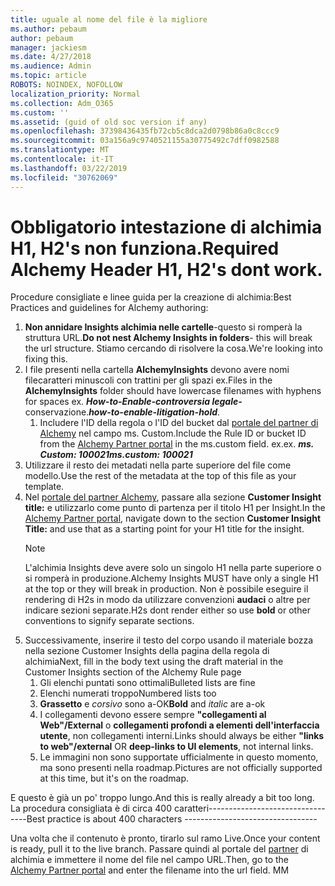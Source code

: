 ```yaml
---
title: uguale al nome del file è la migliore
ms.author: pebaum
author: pebaum
manager: jackiesm
ms.date: 4/27/2018
ms.audience: Admin
ms.topic: article
ROBOTS: NOINDEX, NOFOLLOW
localization_priority: Normal
ms.collection: Adm_O365
ms.custom: ''
ms.assetid: (guid of old soc version if any)
ms.openlocfilehash: 37398436435fb72cb5c8dca2d0798b86a0c8ccc9
ms.sourcegitcommit: 03a156a9c9740521155a30775492c7dff0982588
ms.translationtype: MT
ms.contentlocale: it-IT
ms.lasthandoff: 03/22/2019
ms.locfileid: "30762069"
---
```

# <a name="required-alchemy-header-h1-h2s-dont-work"></a><span data-ttu-id="fd81f-102">Obbligatorio intestazione di alchimia H1, H2's non funziona.</span><span class="sxs-lookup"><span data-stu-id="fd81f-102">Required Alchemy Header H1, H2's dont work.</span></span>
<span data-ttu-id="fd81f-103">Procedure consigliate e linee guida per la creazione di alchimia:</span><span class="sxs-lookup"><span data-stu-id="fd81f-103">Best Practices and guidelines for Alchemy authoring:</span></span>

1. <span data-ttu-id="fd81f-104">**Non annidare Insights alchimia nelle cartelle**-questo si romperà la struttura URL.</span><span class="sxs-lookup"><span data-stu-id="fd81f-104">**Do not nest Alchemy Insights in folders**- this will break the url structure.</span></span> <span data-ttu-id="fd81f-105">Stiamo cercando di risolvere la cosa.</span><span class="sxs-lookup"><span data-stu-id="fd81f-105">We're looking into fixing this.</span></span>
1. <span data-ttu-id="fd81f-106">I file presenti nella cartella **AlchemyInsights** devono avere nomi filecaratteri minuscoli con trattini per gli spazi ex.</span><span class="sxs-lookup"><span data-stu-id="fd81f-106">Files in the **AlchemyInsights** folder should have lowercase filenames with hyphens for spaces ex.</span></span> <span data-ttu-id="fd81f-107">***How-to-Enable-controversia legale-*** conservazione.</span><span class="sxs-lookup"><span data-stu-id="fd81f-107">***how-to-enable-litigation-hold***.</span></span>
    1. <span data-ttu-id="fd81f-108">Includere l'ID della regola o l'ID del bucket dal [portale del partner di Alchemy](https://alchemyportal.azurewebsites.net) nel campo ms. Custom.</span><span class="sxs-lookup"><span data-stu-id="fd81f-108">Include the Rule ID or bucket ID from the [Alchemy Partner portal](https://alchemyportal.azurewebsites.net) in the ms.custom field.</span></span> <span data-ttu-id="fd81f-109">ex.</span><span class="sxs-lookup"><span data-stu-id="fd81f-109">ex.</span></span> <span data-ttu-id="fd81f-110">***ms. Custom: 100021***</span><span class="sxs-lookup"><span data-stu-id="fd81f-110">***ms.custom: 100021***</span></span>
1. <span data-ttu-id="fd81f-111">Utilizzare il resto dei metadati nella parte superiore del file come modello.</span><span class="sxs-lookup"><span data-stu-id="fd81f-111">Use the rest of the metadata at the top of this file as your template.</span></span>
1. <span data-ttu-id="fd81f-112">Nel [portale del partner Alchemy](https://alchemyportal.azurewebsites.net), passare alla sezione **Customer Insight title:** e utilizzarlo come punto di partenza per il titolo H1 per Insight.</span><span class="sxs-lookup"><span data-stu-id="fd81f-112">In the [Alchemy Partner portal](https://alchemyportal.azurewebsites.net), navigate down to the section **Customer Insight Title:** and use that as a starting point for your H1 title for the insight.</span></span> 
    > [!NOTE]
    > <span data-ttu-id="fd81f-113">L'alchimia Insights deve avere solo un singolo H1 nella parte superiore o si romperà in produzione.</span><span class="sxs-lookup"><span data-stu-id="fd81f-113">Alchemy Insights MUST have only a single H1 at the top or they will break in production.</span></span> <span data-ttu-id="fd81f-114">Non è possibile eseguire il rendering di H2s in modo da utilizzare convenzioni **audaci** o altre per indicare sezioni separate.</span><span class="sxs-lookup"><span data-stu-id="fd81f-114">H2s dont render either so use **bold** or other conventions to signify separate sections.</span></span>
1. <span data-ttu-id="fd81f-115">Successivamente, inserire il testo del corpo usando il materiale bozza nella sezione Customer Insights della pagina della regola di alchimia</span><span class="sxs-lookup"><span data-stu-id="fd81f-115">Next, fill in the body text using the draft material in the Customer Insights section of the Alchemy Rule page</span></span>
    1. <span data-ttu-id="fd81f-116">Gli elenchi puntati sono ottimali</span><span class="sxs-lookup"><span data-stu-id="fd81f-116">Bulleted lists are fine</span></span>
    1. <span data-ttu-id="fd81f-117">Elenchi numerati troppo</span><span class="sxs-lookup"><span data-stu-id="fd81f-117">Numbered lists too</span></span>
    1. <span data-ttu-id="fd81f-118">**Grassetto** e *corsivo* sono a-OK</span><span class="sxs-lookup"><span data-stu-id="fd81f-118">**Bold** and *italic* are a-ok</span></span>
    1. <span data-ttu-id="fd81f-119">I collegamenti devono essere sempre **"collegamenti al Web"/External** o **collegamenti profondi a elementi dell'interfaccia utente**, non collegamenti interni.</span><span class="sxs-lookup"><span data-stu-id="fd81f-119">Links should always be either **"links to web"/external** OR **deep-links to UI elements**, not internal links.</span></span>
    1. <span data-ttu-id="fd81f-120">Le immagini non sono supportate ufficialmente in questo momento, ma sono presenti nella roadmap.</span><span class="sxs-lookup"><span data-stu-id="fd81f-120">Pictures are not officially supported at this time, but it's on the roadmap.</span></span>

<span data-ttu-id="fd81f-121">E questo è già un po' troppo lungo.</span><span class="sxs-lookup"><span data-stu-id="fd81f-121">And this is really already a bit too long.</span></span> <span data-ttu-id="fd81f-122">La procedura consigliata è di circa 400 caratteri---------------------------------</span><span class="sxs-lookup"><span data-stu-id="fd81f-122">Best practice is about 400 characters ---------------------------------</span></span>

<span data-ttu-id="fd81f-123">Una volta che il contenuto è pronto, tirarlo sul ramo Live.</span><span class="sxs-lookup"><span data-stu-id="fd81f-123">Once your content is ready, pull it to the live branch.</span></span> <span data-ttu-id="fd81f-124">Passare quindi al portale del [partner](https://alchemyportal.azurewebsites.net) di alchimia e immettere il nome del file nel campo URL.</span><span class="sxs-lookup"><span data-stu-id="fd81f-124">Then, go to the [Alchemy Partner portal](https://alchemyportal.azurewebsites.net) and enter the filename into the url field.</span></span> <span data-ttu-id="fd81f-125">M</span><span class="sxs-lookup"><span data-stu-id="fd81f-125">M</span></span>